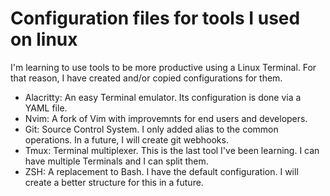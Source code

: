 # Configuration files for tools I used on linux

I'm learning to use tools to be more productive using a Linux Terminal. For that reason, I have created and/or copied configurations for them.

* Alacritty: An easy Terminal emulator. Its configuration is done via a YAML file. 
* Nvim: A fork of Vim with improvemnts for end users and developers.
* Git: Source Control System. I only added alias to the common operations. In a future, I will create git webhooks.
* Tmux: Terminal multiplexer. This is the last tool I've been learning. I can have multiple Terminals and I can split them. 
* ZSH: A replacement to Bash. I have the default configuration. I will create a better structure for this in a future.
